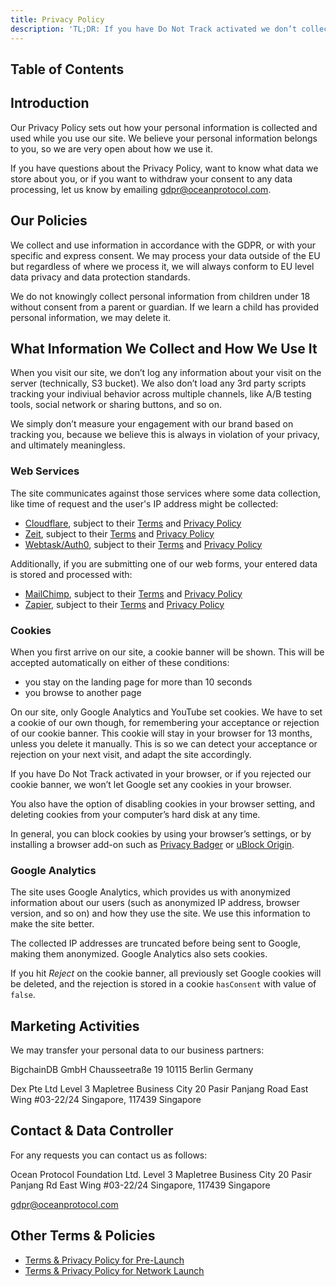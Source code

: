 ```yaml
---
title: Privacy Policy
description: 'TL;DR: If you have Do Not Track activated we don’t collect any information at all about your visit on our site. If deactivated, we make sure to only collect the bare minimum of information needed, as described in this Privacy Policy.'
---
```


## Table of Contents

## Introduction

Our Privacy Policy sets out how your personal information is collected and used while you use our site. We believe your personal information belongs to you, so we are very open about how we use it.

If you have questions about the Privacy Policy, want to know what data we store about you, or if you want to withdraw your consent to any data processing, let us know by emailing [gdpr@oceanprotocol.com](mailto:gdpr@oceanprotocol.com).

## Our Policies

We collect and use information in accordance with the GDPR, or with your specific and express consent. We may process your data outside of the EU but regardless of where we process it, we will always conform to EU level data privacy and data protection standards.

We do not knowingly collect personal information from children under 18 without consent from a parent or guardian. If we learn a child has provided personal information, we may delete it.

## What Information We Collect and How We Use It

When you visit our site, we don’t log any information about your visit on the server (technically, S3 bucket). We also don’t load any 3rd party scripts tracking your indiviual behavior across multiple channels, like A/B testing tools, social network or sharing buttons, and so on.

We simply don’t measure your engagement with our brand based on tracking you, because we believe this is always in violation of your privacy, and ultimately meaningless.

### Web Services

The site communicates against those services where some data collection, like time of request and the user's IP address might be collected:

-   [Cloudflare](https://www.cloudflare.com), subject to their [Terms](https://www.cloudflare.com/terms/) and [Privacy Policy](https://www.cloudflare.com/privacypolicy/)
-   [Zeit](https://zeit.co/), subject to their [Terms](https://zeit.co/terms/) and [Privacy Policy](https://zeit.co/privacy)
-   [Webtask/Auth0](https://auth0.com), subject to their [Terms](https://auth0.com/terms/) and [Privacy Policy](https://auth0.com/privacy)

Additionally, if you are submitting one of our web forms, your entered data is stored and processed with:

-   [MailChimp](https://mailchimp.com/), subject to their [Terms](https://mailchimp.com/legal/terms/) and [Privacy Policy](https://mailchimp.com/legal/privacy/)
-   [Zapier](https://zapier.com/), subject to their [Terms](https://zapier.com/terms/) and [Privacy Policy](https://zapier.com/privacy/)

### Cookies

When you first arrive on our site, a cookie banner will be shown. This will be accepted automatically on either of these conditions:

-   you stay on the landing page for more than 10 seconds
-   you browse to another page

On our site, only Google Analytics and YouTube set cookies. We have to set a cookie of our own though, for remembering your acceptance or rejection of our cookie banner. This cookie will stay in your browser for 13 months, unless you delete it manually. This is so we can detect your acceptance or rejection on your next visit, and adapt the site accordingly.

If you have Do Not Track activated in your browser, or if you rejected our cookie banner, we won’t let Google set any cookies in your browser.

You also have the option of disabling cookies in your browser setting, and deleting cookies from your computer’s hard disk at any time.

In general, you can block cookies by using your browser’s settings, or by installing a browser add-on such as [Privacy Badger](https://www.eff.org/privacybadger) or [uBlock Origin](https://github.com/gorhill/uBlock).

### Google Analytics

The site uses Google Analytics, which provides us with anonymized information about our users (such as anonymized IP address, browser version, and so on) and how they use the site. We use this information to make the site better.

The collected IP addresses are truncated before being sent to Google, making them anonymized. Google Analytics also sets cookies.

If you hit _Reject_ on the cookie banner, all previously set Google cookies will be deleted, and the rejection is stored in a cookie `hasConsent` with value of `false`.

## Marketing Activities

We may transfer your personal data to our business partners:

BigchainDB GmbH
Chausseetraße 19
10115 Berlin
Germany

Dex Pte Ltd
Level 3
Mapletree Business City
20 Pasir Panjang Road
East Wing #03-22/24
Singapore, 117439
Singapore

## Contact & Data Controller

For any requests you can contact us as follows:

Ocean Protocol Foundation Ltd.
Level 3
Mapletree Business City
20 Pasir Panjang Rd
East Wing #03-22/24
Singapore, 117439
Singapore

[gdpr@oceanprotocol.com](mailto:gdpr@oceanprotocol.com)

## Other Terms & Policies

-   [Terms & Privacy Policy for Pre-Launch](/terms-prelaunch/)
-   [Terms & Privacy Policy for Network Launch](/terms-launch/)
